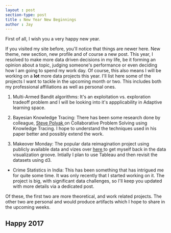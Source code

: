 ```yaml
---
layout : post
section-type: post
title : New Year New Beginnings
author : Jay
---
```






First of all, I wish you a very happy new year.

If you visited my site before, you'll notice that things are newer here. New theme, new section, new profile and of course a new post.
This year, I resolved to make more data driven decisions in my life, be it forming an opinion about a topic, judging someone's performance or even deciding how I am going to spend my work day.
Of course, this also means I will be working on a **lot** more data projects this year.
I'll list here some of the projects I want to tackle in the upcoming month or two. This includes both my professional affiliations as well as personal ones.

1. Multi-Armed Bandit algorithms: It's an exploitation vs. exploration tradeoff problem and I will be looking into it's appplicability in Adaptive learning space.

2. Bayesian Knowledge Tracing: There has been some research done by colleague, <a href="https://twitter.com/stevepolyak"> Steve Polyak </a> on Collaborative Problem Solving using Knowledge Tracing. I hope to understand the techniques used in his paper better and possibly extend the work.

3. Makeover Monday: The popular data reimagination project using publicly available data and vizes over <a href="https://makeovermonday.co.uk"> here </a> to get myself back in the data visualization groove. Intially I plan to use Tableau and then revisit the datasets using d3.

* Crime Statistics in India: This has been something that has intrigued me for quite some time. It was only recently that I started working on it. The project is big, with significant data challenges, so I'll keep you updated with more details via a dedicated post.


Of these, the first two are more theoretical, and work related projects. The other two are personal and would produce artifacts which I hope to share in the upcoming weeks.

## Happy 2017

